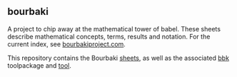 bourbaki
--------

A project to chip away at the mathematical tower of babel.
These sheets describe mathematical concepts, terms, results and notation.
For the current index, see [bourbakiproject.com](https://bourbakiproject.com).

This repository contains the Bourbaki [sheets](./sheets/), as well as the associated [bbk](./bbk/) toolpackage and [tool](./bbk/cmd/bbk).
